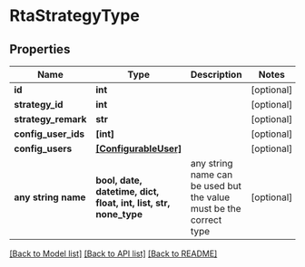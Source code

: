 # RtaStrategyType


## Properties
Name | Type | Description | Notes
------------ | ------------- | ------------- | -------------
**id** | **int** |  | [optional] 
**strategy_id** | **int** |  | [optional] 
**strategy_remark** | **str** |  | [optional] 
**config_user_ids** | **[int]** |  | [optional] 
**config_users** | [**[ConfigurableUser]**](ConfigurableUser.md) |  | [optional] 
**any string name** | **bool, date, datetime, dict, float, int, list, str, none_type** | any string name can be used but the value must be the correct type | [optional]

[[Back to Model list]](../README.md#documentation-for-models) [[Back to API list]](../README.md#documentation-for-api-endpoints) [[Back to README]](../README.md)


